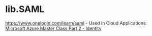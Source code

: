# lib.SAML
https://www.onelogin.com/learn/saml - Used in Cloud Applications: [Microsoft Azure Master Class Part 2 - Identity](https://youtu.be/Jd3IzN9x2as?list=PLlVtbbG169nGccbp8VSpAozu3w9xSQJoY&amp;amp;t=808)
